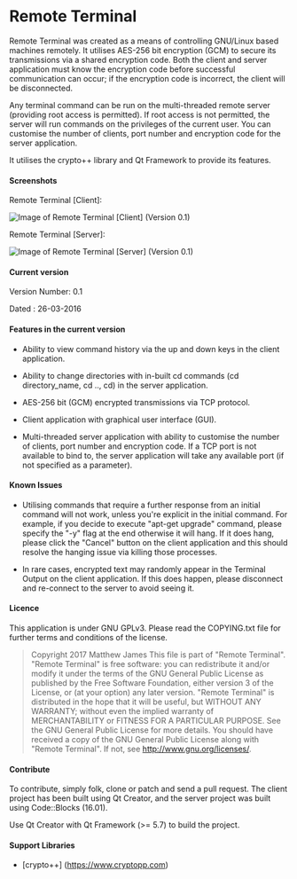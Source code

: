 # Remote Terminal

Remote Terminal was created as a means of controlling GNU/Linux based machines remotely. It utilises AES-256 bit encryption (GCM) to secure its transmissions via a shared encryption code. Both the client and server application must know the encryption code before successful communication can occur; if the encryption code is incorrect, the client will be disconnected.

Any terminal command can be run on the multi-threaded remote server (providing root access is permitted). If root access is not permitted, the server will run commands on the privileges of the current user. You can customise the number of clients, port number and encryption code for the server application.

It utilises the crypto++ library and Qt Framework to provide its features.

#### Screenshots

Remote Terminal [Client]:

![Image of Remote Terminal [Client] (Version 0.1)](https://raw.githubusercontent.com/mjsware/remote-terminal/master/images/RTC.png)

Remote Terminal [Server]:

![Image of Remote Terminal [Server] (Version 0.1)](https://raw.githubusercontent.com/mjsware/remote-terminal/master/images/RTS.png)

#### Current version

Version Number: 0.1

Dated : 26-03-2016 

#### Features in the current version

* Ability to view command history via the up and down keys in the client application.

* Ability to change directories with in-built cd commands (cd directory_name, cd .., cd) in the server application.

* AES-256 bit (GCM) encrypted transmissions via TCP protocol.

* Client application with graphical user interface (GUI).

* Multi-threaded server application with ability to customise the number of clients, port number and encryption code. If a TCP port is not available to bind to, the server application will take any available port (if not specified as a parameter).


#### Known Issues

* Utilising commands that require a further response from an initial command will not work, unless you're explicit in the initial command. For example, if you decide to execute "apt-get upgrade" command, please specify the "-y" flag at the end otherwise it will hang. If it does hang, please click the "Cancel" button on the client application and this should resolve the hanging issue via killing those processes.

* In rare cases, encrypted text may randomly appear in the Terminal Output on the client application. If this does happen, please disconnect and re-connect to the server to avoid seeing it.


#### Licence

This application is under GNU GPLv3. Please read the COPYING.txt file for further terms and conditions of the license.

>Copyright 2017 Matthew James 
 This file is part of "Remote Terminal".  
 "Remote Terminal" is free software: you can redistribute it and/or modify it
 under the terms of the GNU General Public License as published by the Free Software Foundation,
 either version 3 of the License, or (at your option) any later version.
 "Remote Terminal" is distributed in the hope that it will be useful,
 but WITHOUT ANY WARRANTY; without even the implied warranty of MERCHANTABILITY
 or FITNESS FOR A PARTICULAR PURPOSE. See the GNU General Public License for more details.
 You should have received a copy of the GNU General Public License along with "Remote Terminal".
 If not, see http://www.gnu.org/licenses/.

#### Contribute

To contribute, simply folk, clone or patch and send a pull request. The client project has been built using Qt Creator, and the server project was built using Code::Blocks (16.01).

Use Qt Creator with Qt Framework (>= 5.7) to build the project. 
 
#### Support Libraries
 
 - [crypto++] (https://www.cryptopp.com)
